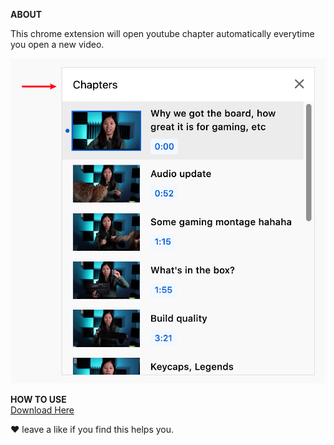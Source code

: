 **ABOUT**

This chrome extension will open youtube chapter automatically everytime you open a new video.

<img src="https://github.com/eret9616/show_youtube_chapter/blob/master/assets/chapter.png" alt="drawing" width="520"/>

**HOW TO USE**  
[Download Here](https://chrome.google.com/webstore/detail/show-youtube-chapter/jppdhhbhfplniidecbbiianinakbgeeb?hl=en&authuser=0)  

❤ leave a like if you find this helps you.
